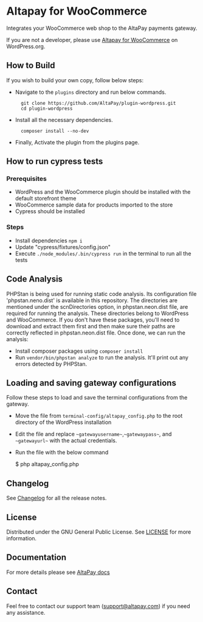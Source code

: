 # Altapay for WooCommerce

Integrates your WooCommerce web shop to the AltaPay payments gateway.

If you are not a developer, please use [Altapay for WooCommerce](https://wordpress.org/plugins/altapay-for-woocommerce/) on WordPress.org.

## How to Build

If you wish to build your own copy, follow below steps:

- Navigate to the `plugins` directory and run below commands.

        git clone https://github.com/AltaPay/plugin-wordpress.git
        cd plugin-wordpress
        
- Install all the necessary dependencies.
        
        composer install --no-dev
- Finally, Activate the plugin from the plugins page.

## How to run cypress tests

### Prerequisites

* WordPress and the WooCommerce plugin should be installed with the default storefront theme
* WooCommerce sample data for products imported to the store
* Cypress should be installed

### Steps

* Install dependencies `npm i`
* Update "cypress/fixtures/config.json"
* Execute `./node_modules/.bin/cypress run` in the terminal to run all the tests

## Code Analysis
PHPStan is being used for running static code analysis. Its configuration file 'phpstan.neno.dist' is available in this repository. The directories are mentioned under the scnDirectories option, in phpstan.neon.dist file, are required for running the analysis. These directories belong to WordPress and WooCommerce. If you don't have these packages, you'll need to download and extract them first and then make sure their paths are correctly reflected in phpstan.neon.dist file. Once done, we can run the analysis: 
* Install composer packages using `composer install`
* Run `vendor/bin/phpstan analyze` to run the analysis. It'll print out any errors detected by PHPStan.

## Loading and saving gateway configurations
Follow these steps to load and save the terminal configurations from the gateway.
* Move the file from `terminal-config/altapay_config.php` to the root directory of the WordPress installation
* Edit the file and replace `~gatewayusername~`,`~gatewaypass~`, and `~gatewayurl~` with the actual credentials.
* Run the file with the below command

    $ php altapay_config.php

## Changelog

See [Changelog](CHANGELOG.md) for all the release notes.

## License

Distributed under the GNU General Public License. See [LICENSE](LICENSE) for more information.

## Documentation

For more details please see [AltaPay docs](https://github.com/AltaPay/plugin-wordpress/wiki)

## Contact
Feel free to contact our support team (support@altapay.com) if you need any assistance.
